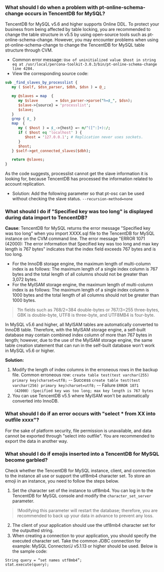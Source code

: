 ### What should I do when a problem with pt-online-schema-change occurs in TencentDB for MySQL?
TencentDB for MySQL v5.6 and higher supports Online DDL. To protect your business from being affected by table locking, you are recommended to change the table structure in v5.5 by using open-source tools such as pt-online-schema-change. However, you may encounter problems when using pt-online-schema-change to change the TencentDB for MySQL table structure through CVM.

- Common error message:
`Use of uninitialized value $host in string eq at /usr/local/percona-toolkit-3.0.3/bin/pt-online-schema-change line 4284.`
- View the corresponding source code:
``` perl
sub _find_slaves_by_processlist {
   my ( $self, $dsn_parser, $dbh, $dsn ) = @_;

   my @slaves = map  {
      my $slave        = $dsn_parser->parse("h=$_", $dsn);
      $slave->{source} = 'processlist';
      $slave;
   }
   grep { $_ }
   map  {
      my ( $host ) = $_->{host} =~ m/^([^:]+):/;
      if ( $host eq 'localhost' ) {
         $host = '127.0.0.1'; # Replication never uses sockets.
      }
      $host;
   } $self->get_connected_slaves($dbh);

   return @slaves;
}
```
As the code suggests, processlist cannot get the slave information it is looking for, because TencentDB has processed the information related to account replication.
- Solution:
Add the following parameter so that pt-osc can be used without checking the slave status.
    `--recursion-method=none`
 
### What should I do if "Specified key was too long" is displayed during data import to TencentDB?
**Cause**:
TencentDB for MySQL returns the error message "Specified key was too long" when you import XXXX.sql file to the TencentDB for MySQL instance on the CVM command line.
The error message "ERROR 1071 (42000): The error information that Specified key was too long and max key length is 767 bytes" indicates that the index field exceeds 767 bytes and is too long.
- For the InnoDB storage engine, the maximum length of multi-column index is as follows:
 The maximum length of a single index column is 767 bytes and the total length of all columns should not be greater than 3,072 bytes.
- For the MyISAM storage engine, the maximum length of multi-column index is as follows:
The maximum length of a single index column is 1000 bytes and the total length of all columns should not be greater than 1000 bytes.
>?In fields such as 768/2=384 double-bytes or 767/3=255 three-bytes, GBK is double-byte, UTF8 is three-byte, and UTF8MB4 is four-byte.

In MySQL v5.6 and higher, all MyISAM tables are automatically converted to InnoDB table. Therefore, with the MyISAM storage engine, a self-built database may contain combined index column of more than 767 bytes in length; however, due to the use of the MyISAM storage engine, the same table creation statement that can run in the self-built database won't work in MySQL v5.6 or higher.

**Solution:**
1. Modify the length of index columns in the erroneous rows in the backup file.
Common  erroneous row: 
`create table test(test varchar(255) primary key)charset=utf8;`
-- Success
`create table test(test varchar(256) primary key)charset=utf8;`
-- Failure
`ERROR 1071（42000）:Specified key was too long; max key length is 767 bytes`
2. You can use TencentDB v5.5 where MyISAM won't be automatically converted into InnoDB.

### What should I do if an error occurs with "select * from XX into outfile xxxx"?
For the sake of platform security, file permission is unavailable, and data cannot be exported through "select into outfile". You are recommended to export the data in another way.

### What should I do if emojis inserted into a TencentDB for MySQL become garbled?
Check whether the TencentDB for MySQL instance, client, and connection to the instance all use or support the utf8mb4 character set.
To store an emoji in an instance, you need to follow the steps below.
1. Set the character set of the instance to utf8mb4. You can log in to the TencentDB for MySQL console and modify the `character_set_server` parameter.
>!Modifying this parameter will restart the database; therefore, you are recommended to back up your data in advance to prevent any loss.
2. The client of your application should use the utf8mb4 character set for the outputted string. 
3. When creating a connection to your application, you should specify the executed character set. Take the common JDBC connection for example: 
MySQL Connector/J v5.1.13 or higher should be used. Below is the sample code: 
```
String query = “set names utf8mb4”; 
stat.execute(query);
```

